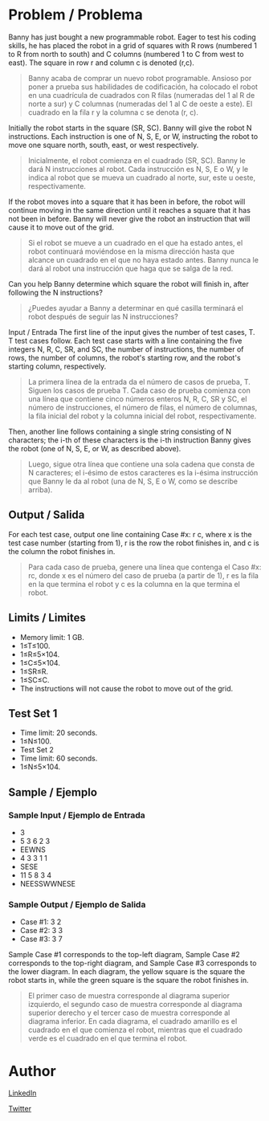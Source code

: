 # Problem / Problema
Banny has just bought a new programmable robot. Eager to test his coding skills, he has placed the robot in a grid of squares with R rows (numbered 1 to R from north to south) and C columns (numbered 1 to C from west to east). The square in row r and column c is denoted (r,c).
> Banny acaba de comprar un nuevo robot programable. Ansioso por poner a prueba sus habilidades de codificación, ha colocado el robot en una cuadrícula de cuadrados con R filas (numeradas del 1 al R de norte a sur) y C columnas (numeradas del 1 al C de oeste a este). El cuadrado en la fila r y la columna c se denota (r, c).

Initially the robot starts in the square (SR, SC). Banny will give the robot N instructions. Each instruction is one of N, S, E, or W, instructing the robot to move one square north, south, east, or west respectively.
> Inicialmente, el robot comienza en el cuadrado (SR, SC). Banny le dará N instrucciones al robot. Cada instrucción es N, S, E o W, y le indica al robot que se mueva un cuadrado al norte, sur, este u oeste, respectivamente.

If the robot moves into a square that it has been in before, the robot will continue moving in the same direction until it reaches a square that it has not been in before. Banny will never give the robot an instruction that will cause it to move out of the grid.
> Si el robot se mueve a un cuadrado en el que ha estado antes, el robot continuará moviéndose en la misma dirección hasta que alcance un cuadrado en el que no haya estado antes. Banny nunca le dará al robot una instrucción que haga que se salga de la red.

Can you help Banny determine which square the robot will finish in, after following the N instructions?
> ¿Puedes ayudar a Banny a determinar en qué casilla terminará el robot después de seguir las N instrucciones?

Input / Entrada
The first line of the input gives the number of test cases, T. T test cases follow. Each test case starts with a line containing the five integers N, R, C, SR, and SC, the number of instructions, the number of rows, the number of columns, the robot's starting row, and the robot's starting column, respectively.
> La primera línea de la entrada da el número de casos de prueba, T. Siguen los casos de prueba T. Cada caso de prueba comienza con una línea que contiene cinco números enteros N, R, C, SR y SC, el número de instrucciones, el número de filas, el número de columnas, la fila inicial del robot y la columna inicial del robot, respectivamente.

Then, another line follows containing a single string consisting of N characters; the i-th of these characters is the i-th instruction Banny gives the robot (one of N, S, E, or W, as described above).
> Luego, sigue otra línea que contiene una sola cadena que consta de N caracteres; el i-ésimo de estos caracteres es la i-ésima instrucción que Banny le da al robot (una de N, S, E o W, como se describe arriba).

## Output / Salida
For each test case, output one line containing Case #x: r c, where x is the test case number (starting from 1), r is the row the robot finishes in, and c is the column the robot finishes in.
> Para cada caso de prueba, genere una línea que contenga el Caso #x: rc, donde x es el número del caso de prueba (a partir de 1), r es la fila en la que termina el robot y c es la columna en la que termina el robot.

## Limits / Limites
* Memory limit: 1 GB.
* 1≤T≤100.
* 1≤R≤5×104.
* 1≤C≤5×104.
* 1≤SR≤R.
* 1≤SC≤C.
* The instructions will not cause the robot to move out of the grid.

## Test Set 1
* Time limit: 20 seconds.
* 1≤N≤100.
* Test Set 2
* Time limit: 60 seconds.
* 1≤N≤5×104.

## Sample / Ejemplo

### Sample Input / Ejemplo de Entrada
* 3
* 5 3 6 2 3
* EEWNS
* 4 3 3 1 1
* SESE
* 11 5 8 3 4
* NEESSWWNESE

### Sample Output / Ejemplo de Salida
* Case #1: 3 2
* Case #2: 3 3
* Case #3: 3 7

Sample Case #1 corresponds to the top-left diagram, Sample Case #2 corresponds to the top-right diagram, and Sample Case #3 corresponds to the lower diagram. In each diagram, the yellow square is the square the robot starts in, while the green square is the square the robot finishes in. 
> El primer caso de muestra corresponde al diagrama superior izquierdo, el segundo caso de muestra corresponde al diagrama superior derecho y el tercer caso de muestra corresponde al diagrama inferior. En cada diagrama, el cuadrado amarillo es el cuadrado en el que comienza el robot, mientras que el cuadrado verde es el cuadrado en el que termina el robot.

# Author
[LinkedIn](https://www.linkedin.com/in/diegoezequielguillen)

[Twitter](https://twitter.com/DeGsoft)